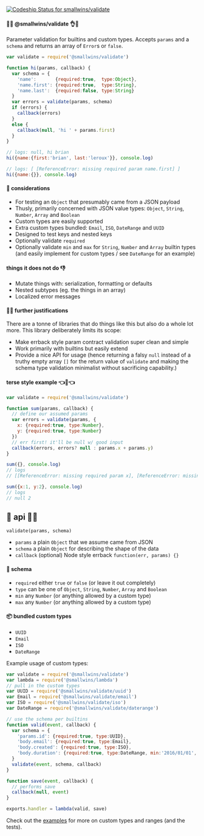 [ ![Codeship Status for smallwins/validate](https://codeship.com/projects/e0e990b0-d826-0133-2fa3-6a1daaefbd5c/status?branch=master)](https://codeship.com/projects/143153)

#### :raised_hands::seedling: @smallwins/validate :ok_hand::bow:

Parameter validation for builtins and custom types. Accepts `params` and a `schema` and returns an array of `Error`s or `false`.

```javascript
var validate = require('@smallwins/validate')

function hi(params, callback) {
  var schema = {
    'name':       {required:true,  type:Object},
    'name.first': {required:true,  type:String},
    'name.last':  {required:false, type:String}
  }
  var errors = validate(params, schema) 
  if (errors) {
    callback(errors)
  }
  else {
    callback(null, 'hi ' + params.first)
  }
}

// logs: null, hi brian
hi({name:{first:'brian', last:'leroux'}}, console.log)

// logs: [ [ReferenceError: missing required param name.first] ] 
hi({name:{}}, console.log)
```

#### :dizzy: considerations

- For testing an `Object` that presumably came from a JSON payload
- Thusly, primarily concerned with JSON value types: `Object`, `String`, `Number`, `Array` and `Boolean`
- Custom types are easily supported
- Extra custom types bundled: `Email`, `ISO`, `DateRange` and `UUID`
- Designed to test keys and nested keys
- Optionally validate `required`
- Optionally validate `min` and `max` for `String`, `Number` and `Array` builtin types (and easily implement for custom types / see `DateRange` for an example)

#### things it does not do :thumbsdown:

- Mutate things with: serialization, formatting or defaults
- Nested subtypes (eg. the things in an array)
- Localized error messages

#### :punch::two_hearts: further justifications

There are a tonne of libraries that do things like this but also do a whole lot more. This library deliberately limits its scope: 

- Make errback style param contract validation super clean and simple
- Work primarily with builtins but easily extend
- Provide a nice API for usage (hence returning a falsy `null` instead of a truthy empty array `[]` for the return value of `validate` and making the schema type validation minimalist without sacrificing capability.)

#### terse style example :point_left::eyes::point_left:

```javascript
var validate = require('@smallwins/validate')

function sum(params, callback) {
  // define our assumed params
  var errors = validate(params, {
    x: {required:true, type:Number},
    y: {required:true, type:Number}
  })
  // err first! it'll be null w/ good input
  callback(errors, errors? null : params.x + params.y)
}

sum({}, console.log)
// logs
// [[ReferenceError: missing required param x], [ReferenceError: missing required param y]] null

sum({x:1, y:2}, console.log)
// logs
// null 2
```

## :love_letter: api :thought_balloon::star2:

`validate(params, schema)`

- `params` a plain `Object` that we assume came from JSON
- `schema` a plain `Object` for describing the shape of the data
- `callback` (optional) Node style errback `function(err, params) {}`

#### :key: schema

- `required` either `true` or `false` (or leave it out completely)
- `type` can be one of `Object`, `String`, `Number`, `Array` and `Boolean`
- `min` any `Number` (or anything allowed by a custom type)
- `max` any `Number` (or anything allowed by a custom type)

#### :package: bundled custom types

- `UUID`
- `Email` 
- `ISO`
- `DateRange`

Example usage of custom types:

```javascript
var validate = require('@smallwins/validate')
var lambda = require('@smallwins/lambda')
// pull in the custom types
var UUID = require('@smallwins/validate/uuid')
var Email = require('@smallwins/validate/email')
var ISO = require('@smallwins/validate/iso')
var DateRange = require('@smallwins/validate/daterange')

// use the schema per builtins
function valid(event, callback) {
  var schema = {
    'params.id': {required:true, type:UUID},
    'body.email': {required:true, type:Email},
    'body.created': {required:true, type:ISO},
    'body.duration': {required:true, type:DateRange, min:'2016/01/01', max:'2017/01/01'}
  }
  validate(event, schema, callback)
}

function save(event, callback) {
  // performs save
  callback(null, event)
}

exports.handler = lambda(valid, save)
```

Check out the [examples](https://github.com/smallwins/validate-params-schema/tree/master/examples) for more on custom types and ranges (and the tests).
